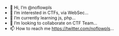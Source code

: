 - 👋 Hi, I’m @noflowpls
- 👀 I’m interested in CTFs, via WebSec...
- 🌱 I’m currently learning js, php...
- 💞️ I’m looking to collaborate on CTF Team...
- 📫 How to reach me https://twitter.com/noflowpls...

<!---
noflowpls/noflowpls is a ✨ special ✨ repository because its `README.md` (this file) appears on your GitHub profile.
You can click the Preview link to take a look at your changes.
--->
